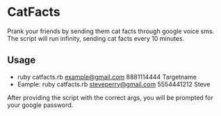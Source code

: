 CatFacts
========

Prank your friends by sending them cat facts through google voice sms. The script will run infinity, sending cat facts every 10 minutes.

## Usage
* ruby catfacts.rb example@gmail.com 8881114444 Targetname
* Eample: ruby catfacts.rb steveperry@gmail.com 5554441212 Steve

After providing the script with the correct args, you will be prompted for your google password.





